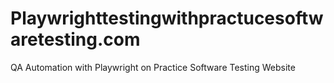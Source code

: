 # Playwrighttestingwithpractucesoftwaretesting.com
QA Automation with Playwright on Practice Software Testing Website
